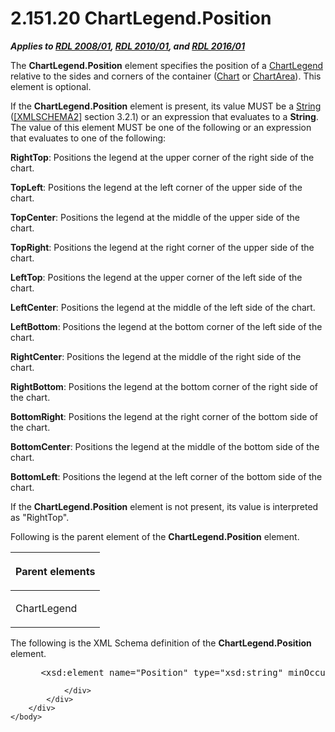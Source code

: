 <html dir="LTR" xmlns:mshelp="http://msdn.microsoft.com/mshelp" xmlns:ddue="http://ddue.schemas.microsoft.com/authoring/2003/5" xmlns:xlink="http://www.w3.org/1999/xlink" xmlns:tool="http://www.microsoft.com/tooltip">
    <head>
        <meta http-equiv="Content-Type" content="text/html; CHARSET=utf-8"></meta>
        <meta name="save" content="history"></meta>
        <title>2.151.20 ChartLegend.Position</title>
        <xml>
            <mshelp:toctitle title="2.151.20 ChartLegend.Position"></mshelp:toctitle>
            <mshelp:rltitle title="[MS-RDL]: ChartLegend.Position"></mshelp:rltitle>
            <mshelp:keyword index="A" term="c06d66d2-8937-40c6-a4b9-5b133b766e4f"></mshelp:keyword>
            <mshelp:attr name="DCSext.ContentType" value="open specification"></mshelp:attr>
            <mshelp:attr name="AssetID" value="c06d66d2-8937-40c6-a4b9-5b133b766e4f"></mshelp:attr>
            <mshelp:attr name="TopicType" value="kbRef"></mshelp:attr>
            <mshelp:attr name="DCSext.Title" value="[MS-RDL]: ChartLegend.Position" />
        </xml>
    </head>
    <body>
        <div id="header">
            <h1 class="heading">2.151.20 ChartLegend.Position</h1>
        </div>
        <div id="mainSection">
            <div id="mainBody">
                <div id="allHistory" class="saveHistory"></div>
                <div id="sectionSection0" class="section" name="collapseableSection">
                    

<p><b><i>Applies to </i></b><a href="1e855f94-4617-47e4-b89e-0856c6cb420f.htm"><b><i>RDL 2008/01</i></b></a><b><i>,
</i></b><a href="3428e690-a348-4ec7-8a6a-8efb42d2cdee.htm"><b><i>RDL 2010/01</i></b></a><b><i>,
and </i></b><a href="52ce3983-2bfc-4e72-9359-42aaf5fe4509.htm"><b><i>RDL 2016/01</i></b></a></p>

<p>The <b>ChartLegend.Position</b> element specifies the
position of a <a href="68a0757c-8f1a-42b9-9473-ccedd40029fb.htm">ChartLegend</a>
relative to the sides and corners of the container (<a href="b0ab5524-7eb2-47a7-a4d3-230f5c8c5526.htm">Chart</a> or <a href="74e08a7c-5405-4ea4-b903-a79ef4d215f7.htm">ChartArea</a>). This element
is optional. </p>

<p>If the <b>ChartLegend.Position</b> element is present, its
value MUST be a <a href="1ed81ef3-a683-45e3-aaad-bd2bbe71bc3d.htm">String</a>
(<a href="https://go.microsoft.com/fwlink/?LinkId=90610">[XMLSCHEMA2]</a>
section 3.2.1) or an expression that evaluates to a <b>String</b>. The value of
this element MUST be one of the following or an expression that evaluates to
one of the following:</p>

<p><b>RightTop</b>: Positions the legend at the upper
corner of the right side of the chart.</p>

<p><b>TopLeft</b>: Positions the legend at the left
corner of the upper side of the chart.</p>

<p><b>TopCenter</b>: Positions the legend at the middle
of the upper side of the chart.</p>

<p><b>TopRight</b>: Positions the legend at the right
corner of the upper side of the chart.</p>

<p><b>LeftTop</b>: Positions the legend at the upper
corner of the left side of the chart.</p>

<p><b>LeftCenter</b>: Positions the legend at the middle
of the left side of the chart.</p>

<p><b>LeftBottom</b>: Positions the legend at the bottom
corner of the left side of the chart.</p>

<p><b>RightCenter</b>: Positions the legend at the
middle of the right side of the chart.</p>

<p><b>RightBottom</b>: Positions the legend at the
bottom corner of the right side of the chart.</p>

<p><b>BottomRight</b>: Positions the legend at the right
corner of the bottom side of the chart.</p>

<p><b>BottomCenter</b>: Positions the legend at the
middle of the bottom side of the chart.</p>

<p><b>BottomLeft</b>: Positions the legend at the left
corner of the bottom side of the chart.</p>

<p>If the <b>ChartLegend.Position</b> element is not present,
its value is interpreted as &quot;RightTop&quot;.</p>

<p>Following is the parent element of the <b>ChartLegend.Position</b>
element.</p>

<table>
 <thead>
  <tr>
   <th>
   <p>Parent elements</p>
   </th>
  </tr>
 </thead>
 <tr>
  <td>
  <p>ChartLegend</p>
  </td>
 </tr>
</table>

<p>The following is the XML Schema definition of the <b>ChartLegend.Position</b>
element.</p>

<dl>
<dd>
<div><pre> &lt;xsd:element name=&quot;Position&quot; type=&quot;xsd:string&quot; minOccurs=&quot;0&quot; /&gt;
</pre></div>
</dd></dl>


                </div>
            </div>
        </div>
    </body>
</html>